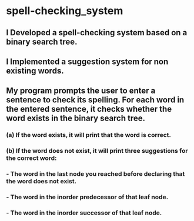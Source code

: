 # spell-checking_system
## I Developed a spell-checking system based on a binary search tree.
## I Implemented a suggestion system for non existing words.
## My program prompts the user to enter a sentence to check its spelling. For each word in the entered sentence, it checks whether the word exists in the binary search tree.
### (a) If the word exists, it will print that the word is correct.
### (b) If the word does not exist, it will print three suggestions for the correct word:
### - The word in the last node you reached before declaring that the word does not exist.
### - The word in the inorder predecessor of that leaf node.
### - The word in the inorder successor of that leaf node.
